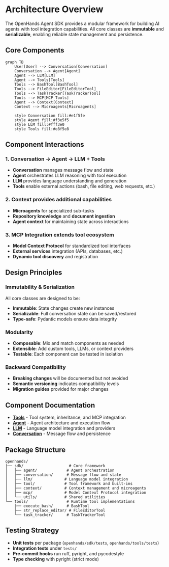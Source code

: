 # Architecture Overview

The OpenHands Agent SDK provides a modular framework for building AI agents with tool integration capabilities. All core classes are **immutable** and **serializable**, enabling reliable state management and persistence.

## Core Components

```mermaid
graph TB
    User[User] --> Conversation[Conversation]
    Conversation --> Agent[Agent]
    Agent --> LLM[LLM]
    Agent --> Tools[Tools]
    Tools --> BashTool[BashTool]
    Tools --> FileEditor[FileEditorTool]
    Tools --> TaskTracker[TaskTrackerTool]
    Tools --> MCP[MCP Tools]
    Agent --> Context[Context]
    Context --> Microagents[Microagents]
    
    style Conversation fill:#e1f5fe
    style Agent fill:#f3e5f5
    style LLM fill:#fff3e0
    style Tools fill:#e8f5e8
```

## Component Interactions

### 1. **Conversation** → **Agent** → **LLM** + **Tools**
- **Conversation** manages message flow and state
- **Agent** orchestrates LLM reasoning with tool execution
- **LLM** provides language understanding and generation
- **Tools** enable external actions (bash, file editing, web requests, etc.)

### 2. **Context** provides additional capabilities
- **Microagents** for specialized sub-tasks
- **Repository knowledge** and **document ingestion**
- **Agent context** for maintaining state across interactions

### 3. **MCP Integration** extends tool ecosystem
- **Model Context Protocol** for standardized tool interfaces
- **External services** integration (APIs, databases, etc.)
- **Dynamic tool discovery** and registration

## Design Principles

### Immutability & Serialization
All core classes are designed to be:
- **Immutable**: State changes create new instances
- **Serializable**: Full conversation state can be saved/restored
- **Type-safe**: Pydantic models ensure data integrity

### Modularity
- **Composable**: Mix and match components as needed
- **Extensible**: Add custom tools, LLMs, or context providers
- **Testable**: Each component can be tested in isolation

### Backward Compatibility
- **Breaking changes** will be documented but not avoided
- **Semantic versioning** indicates compatibility levels
- **Migration guides** provided for major changes

## Component Documentation

- **[Tools](./tool.md)** - Tool system, inheritance, and MCP integration
- **[Agent](./agent.md)** - Agent architecture and execution flow
- **[LLM](./llm.md)** - Language model integration and providers
- **[Conversation](./conversation.md)** - Message flow and persistence

## Package Structure

```
openhands/
├── sdk/                    # Core framework
│   ├── agent/             # Agent orchestration
│   ├── conversation/      # Message flow and state
│   ├── llm/              # Language model integration
│   ├── tool/             # Tool framework and built-ins
│   ├── context/          # Context management and microagents
│   ├── mcp/              # Model Context Protocol integration
│   └── utils/            # Shared utilities
└── tools/                 # Runtime tool implementations
    ├── execute_bash/      # BashTool
    ├── str_replace_editor/ # FileEditorTool
    └── task_tracker/      # TaskTrackerTool
```

## Testing Strategy

- **Unit tests** per package (`openhands/sdk/tests`, `openhands/tools/tests`)
- **Integration tests** under `tests/`
- **Pre-commit hooks** run ruff, pyright, and pycodestyle
- **Type checking** with pyright (strict mode)